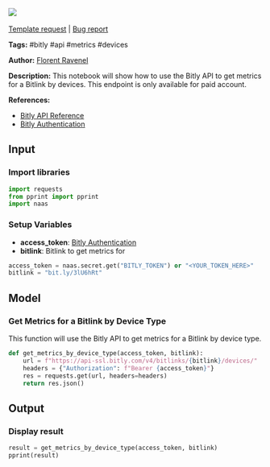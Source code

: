 <a href="https://app.naas.ai/user-redirect/naas/downloader?url=https://raw.githubusercontent.com/jupyter-naas/awesome-notebooks/master/Bitly/Bitly_Get_Metrics_for_a_Bitlink_by_Devices.ipynb" target="_parent"><img src="https://naasai-public.s3.eu-west-3.amazonaws.com/open_in_naas.svg"/></a><br><br><a href="https://github.com/jupyter-naas/awesome-notebooks/issues/new?assignees=&labels=&template=template-request.md&title=Tool+-+Action+of+the+notebook+">Template request</a> | <a href="https://github.com/jupyter-naas/awesome-notebooks/issues/new?assignees=&labels=bug&template=bug_report.md&title=Bitly+-+Get+Metrics+for+a+Bitlink+by+Devices:+Error+short+description">Bug report</a>

**Tags:** #bitly #api #metrics #devices

**Author:** [Florent Ravenel](https://www.linkedin.com/in/florent-ravenel/)

**Description:** This notebook will show how to use the Bitly API to get metrics for a Bitlink by devices. This endpoint is only available for paid account.

**References:**
- [Bitly API Reference](https://dev.bitly.com/api-reference/#getMetricsForBitlinkByDevices)
- [Bitly Authentication](https://dev.bitly.com/authentication.html)

## Input

### Import libraries


```python
import requests
from pprint import pprint
import naas
```

### Setup Variables
- **access_token**: [Bitly Authentication](https://dev.bitly.com/authentication.html)
- **bitlink**: Bitlink to get metrics for


```python
access_token = naas.secret.get("BITLY_TOKEN") or "<YOUR_TOKEN_HERE>"
bitlink = "bit.ly/3lU6hRt"
```

## Model

### Get Metrics for a Bitlink by Device Type

This function will use the Bitly API to get metrics for a Bitlink by device type.


```python
def get_metrics_by_device_type(access_token, bitlink):
    url = f"https://api-ssl.bitly.com/v4/bitlinks/{bitlink}/devices/"
    headers = {"Authorization": f"Bearer {access_token}"}
    res = requests.get(url, headers=headers)
    return res.json()
```

## Output

### Display result


```python
result = get_metrics_by_device_type(access_token, bitlink)
pprint(result)
```

 
